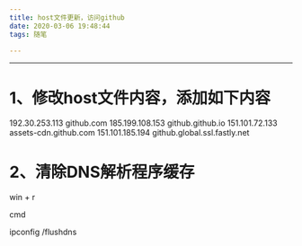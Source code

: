 ```yaml
---
title: host文件更新，访问github
date: 2020-03-06 19:48:44
tags: 随笔

---
```


 

------

# 1、修改host文件内容，添加如下内容

192.30.253.113     github.com
185.199.108.153    github.github.io
151.101.72.133     assets-cdn.github.com
151.101.185.194    github.global.ssl.fastly.net

# 2、清除DNS解析程序缓存

win + r

cmd

ipconfig /flushdns